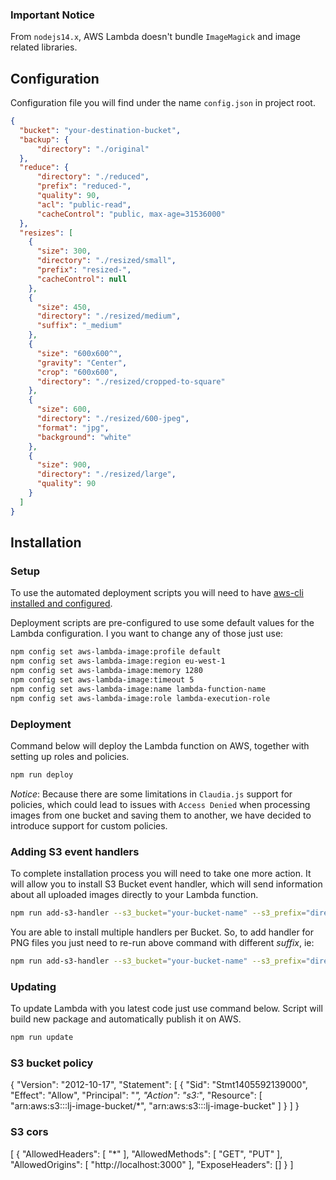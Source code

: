 ### Important Notice

From `nodejs14.x`, AWS Lambda doesn't bundle `ImageMagick` and image related libraries.

## Configuration

Configuration file you will find under the name `config.json` in project root.

```json
{
  "bucket": "your-destination-bucket",
  "backup": {
      "directory": "./original"
  },
  "reduce": {
      "directory": "./reduced",
      "prefix": "reduced-",
      "quality": 90,
      "acl": "public-read",
      "cacheControl": "public, max-age=31536000"
  },
  "resizes": [
    {
      "size": 300,
      "directory": "./resized/small",
      "prefix": "resized-",
      "cacheControl": null
    },
    {
      "size": 450,
      "directory": "./resized/medium",
      "suffix": "_medium"
    },
    {
      "size": "600x600^",
      "gravity": "Center",
      "crop": "600x600",
      "directory": "./resized/cropped-to-square"
    },
    {
      "size": 600,
      "directory": "./resized/600-jpeg",
      "format": "jpg",
      "background": "white"
    },
    {
      "size": 900,
      "directory": "./resized/large",
      "quality": 90
    }
  ]
}
```

## Installation

### Setup

To use the automated deployment scripts you will need to have
[aws-cli installed and configured](http://docs.aws.amazon.com/cli/latest/userguide/installing.html).

Deployment scripts are pre-configured to use some default values for the Lambda
configuration. I you want to change any of those just use:

```bash
npm config set aws-lambda-image:profile default
npm config set aws-lambda-image:region eu-west-1
npm config set aws-lambda-image:memory 1280
npm config set aws-lambda-image:timeout 5
npm config set aws-lambda-image:name lambda-function-name
npm config set aws-lambda-image:role lambda-execution-role
```

### Deployment

Command below will deploy the Lambda function on AWS, together with setting up
roles and policies.

```bash
npm run deploy
```

*Notice*: Because there are some limitations in `Claudia.js` support for
policies, which could lead to issues with `Access Denied` when processing
images from one bucket and saving them to another, we have decided to introduce
support for custom policies.

### Adding S3 event handlers

To complete installation process you will need to take one more action. It will
allow you to install S3 Bucket event handler, which will send information about
all uploaded images directly to your Lambda function.

```bash
npm run add-s3-handler --s3_bucket="your-bucket-name" --s3_prefix="directory/" --s3_suffix=".jpg"
```

You are able to install multiple handlers per Bucket. So, to add handler for PNG
files you just need to re-run above command with different _suffix_, ie:

```bash
npm run add-s3-handler --s3_bucket="your-bucket-name" --s3_prefix="directory/" --s3_suffix=".png"
```

### Updating

To update Lambda with you latest code just use command below. Script will build
new package and automatically publish it on AWS.

```bash
npm run update
```

### S3 bucket policy
{
    "Version": "2012-10-17",
    "Statement": [
        {
            "Sid": "Stmt1405592139000",
            "Effect": "Allow",
            "Principal": "*",
            "Action": "s3:*",
            "Resource": [
                "arn:aws:s3:::lj-image-bucket/*",
                "arn:aws:s3:::lj-image-bucket"
            ]
        }
    ]
}


### S3 cors 
 [
    {
        "AllowedHeaders": [
            "*"
        ],
        "AllowedMethods": [
            "GET",
            "PUT"
        ],
        "AllowedOrigins": [
            "http://localhost:3000"
        ],
        "ExposeHeaders": []
    }
]

